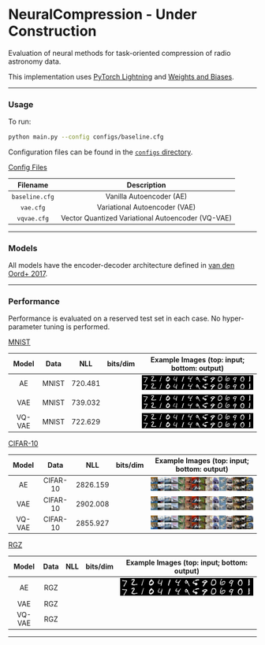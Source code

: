 # NeuralCompression - Under Construction

Evaluation of neural methods for task-oriented compression of radio astronomy data. 

This implementation uses [PyTorch Lightning](https://lightning.ai/docs/pytorch/stable/) and [Weights and Biases](https://wandb.ai).

---

### Usage

To run: 

```bash
python main.py --config configs/baseline.cfg
```

Configuration files can be found in the [`configs` directory]().

<ins>Config Files</ins>

| Filename | Description | 
| :---:   | :---: |
| `baseline.cfg` | Vanilla Autoencoder (AE)  | 
| `vae.cfg` | Variational Autoencoder (VAE) |  
| `vqvae.cfg` | Vector Quantized Variational Autoencoder (VQ-VAE)  |  

---

### Models

All models have the encoder-decoder architecture defined in [van den Oord+ 2017](https://arxiv.org/pdf/1711.00937).

---

### Performance

Performance is evaluated on a reserved test set in each case. No hyper-parameter tuning is performed. 

<ins>MNIST</ins>

| Model | Data | NLL | bits/dim | Example Images (top: input; bottom: output) |
| :---:   | :---: | :---: | :---: | :---: |
| AE | MNIST  | 720.481 | | ![alt text](./images/ae_mnist.png) |
| VAE | MNIST | 739.032 | | ![alt text](./images/vae_mnist.png) |
| VQ-VAE | MNIST | 722.629 | | ![alt text](./images/vqvae_mnist.png) |

<ins>CIFAR-10</ins>

| Model | Data | NLL | bits/dim | Example Images (top: input; bottom: output) |
| :---:   | :---: | :---: | :---: | :---: |
| AE | CIFAR-10  | 2826.159 | | ![alt text](./images/ae_cifar.png) |
| VAE | CIFAR-10 | 2902.008 | | ![alt text](./images/vae_cifar.png) |
| VQ-VAE | CIFAR-10 | 2855.927 || ![alt text](./images/vqvae_cifar.png) |  

<ins>RGZ</ins>

| Model | Data | NLL | bits/dim | Example Images (top: input; bottom: output) |
| :---:   | :---: | :---: |:---: | :---: |
| AE | RGZ  | | | ![alt text](./images/ae_mnist.png) |
| VAE | RGZ | | ||
| VQ-VAE | RGZ | || |  

---


